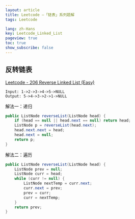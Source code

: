 ```yaml
---
layout: article
title: Leetcode —「链表」系列题解
tags: Leetcode

lang: zh-Hans
key: Leetcode_Linked_List
pageview: true
toc: true
show_subscribe: false
---
```


## 反转链表

[Leetcode - 206 Reverse Linked List (Easy)](https://leetcode.com/problems/reverse-linked-list/)

```
Input: 1->2->3->4->5->NULL
Output: 5->4->3->2->1->NULL
```

解法一：递归

```java
public ListNode reverseList(ListNode head) {
    if (head == null || head.next == null) return head;
    ListNode p = reverseList(head.next);
    head.next.next = head;
    head.next = null;
    return p;
}
```

解法二：遍历

```java
public ListNode reverseList(ListNode head) {
    ListNode prev = null;
    ListNode curr = head;
    while (curr != null) {
        ListNode nextTemp = curr.next;
        curr.next = prev;
        prev = curr;
        curr = nextTemp;
    }
    return prev;
}
```